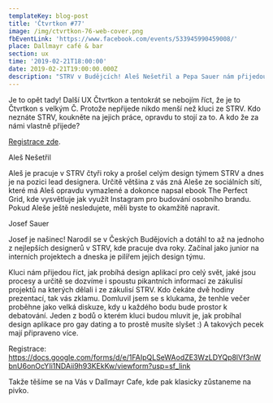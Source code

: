 ```yaml
---
templateKey: blog-post
title: 'Čtvrtkon #77'
image: /img/ctvrtkon-76-web-cover.png
fbEventLink: 'https://www.facebook.com/events/533945990459008/'
place: Dallmayr café & bar
section: ux
time: '2019-02-21T18:00:00'
date: 2019-02-21T19:00:00.000Z
description: "STRV v Budějcích! Aleš Nešetřil a Pepa Sauer nám přijedou říct, jak designují mobilní aplikace pro celý svět, mají připraveno spoustu zajímavých příběhů - třeba ten, jak designovali Gay dating aplikaci \U0001F46C Připravte se na zajímavou diskuzi a tuny užitečných informací \U0001F642"
---
```

Je to opět tady! Další UX Čtvrtkon a tentokrát se nebojím říct, že je to Čtvrtkon s velkým Č. Protože nepřijede nikdo menší než kluci ze STRV. Kdo neznáte STRV, koukněte na jejich práce, opravdu to stojí za to. A kdo že za námi vlastně přijede?

[Registrace zde](https://docs.google.com/forms/d/e/1FAIpQLSeWAodZE3WzLDYQp8lVf3nWbnU6onOcYIi1NDAii9h93KEkKw/viewform?usp=sf_link).

Aleš Nešetřil

Aleš je pracuje v STRV čtyři roky a prošel celým design týmem STRV a dnes je na pozici lead designera. Určitě většina z vás zná Aleše ze sociálních sítí, které má Aleš opravdu vymazlené a dokonce napsal ebook The Perfect Grid, kde vysvětluje jak využít Instagram pro budování osobního brandu. Pokud Aleše ještě nesledujete, měli byste to okamžitě napravit.

Josef Sauer

Josef je našinec! Narodil se v Českých Budějovích a dotáhl to až na jednoho z nejlepších designerů v STRV, kde pracuje dva roky. Začínal jako junior na interních projektech a dneska je pilířem jejich design týmu.

Kluci nám přijedou říct, jak probíhá design aplikací pro celý svět, jaké jsou procesy a určitě se dozvíme i spoustu pikantních informací ze zákulisí projektů na kterých dělali i ze zákulisí STRV. Kdo čekáte dvě hodiny prezentací, tak vás zklamu. Domluvil jsem se s klukama, že tenhle večer proběhne jako velká diskuze, kdy u každého bodu bude prostor k debatování. Jeden z bodů o kterém kluci budou mluvit je, jak probíhal design aplikace pro gay dating a to prostě musíte slyšet :) A takových pecek mají připraveno více.

Registrace: [https://docs.google.com/forms/d/e/1FAIpQLSeWAodZE3WzLDYQp8lVf3nWbnU6onOcYIi1NDAii9h93KEkKw/viewform?usp=sf_link ](https://docs.google.com/forms/d/e/1FAIpQLSeWAodZE3WzLDYQp8lVf3nWbnU6onOcYIi1NDAii9h93KEkKw/viewform?usp=sf_link)

Takže těšíme se na Vás v Dallmayr Cafe, kde pak klasicky zůstaneme na pivko.
